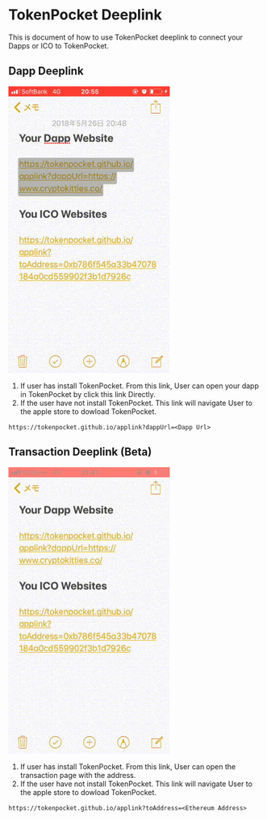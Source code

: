 # TokenPocket Deeplink

This is document of how to use TokenPocket deeplink to connect your Dapps or ICO to TokenPocket.

## Dapp Deeplink

![dapp](/deeplink/dapp.gif) 

1. If user has install TokenPocket. From this link, User can open your dapp in TokenPocket by click this link Directly.
2. If the user have not install TokenPocket. This link will navigate User to the apple store to dowload TokenPocket.

```text
https://tokenpocket.github.io/applink?dappUrl=<Dapp Url>
```

## Transaction Deeplink (Beta)

![transaction](/deeplink/transaction.gif)

1. If user has install TokenPocket. From this link, User can open the transaction page with the address.
2. If the user have not install TokenPocket. This link will navigate User to the apple store to dowload TokenPocket.

```text
https://tokenpocket.github.io/applink?toAddress=<Ethereum Address>
```
